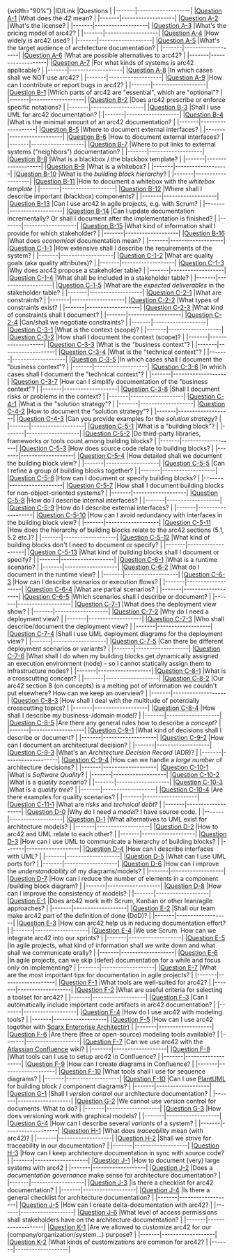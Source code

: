 
[^to-generation]: Table generated: November/24/2016

{width="90%"}
|ID/Link |Questions    |
|-------|-------------------|
|[Question A-1](#q-A-1) |What does the _42_ mean? |
|-------|-------------------|
|[Question A-2](#q-A-2) |What's the license? |
|-------|-------------------|
|[Question A-3](#q-A-3) |What's the pricing model of arc42? |
|-------|-------------------|
|[Question A-4](#q-A-4) |How widely is arc42 used? |
|-------|-------------------|
|[Question A-5](#q-A-5) |What's the target audience of architecture documentation? |
|-------|-------------------|
|[Question A-6](#q-A-6) |What are possible alternatives to arc42? |
|-------|-------------------|
|[Question A-7](#q-A-7) |For what kinds of systems is arc42 applicable? |
|-------|-------------------|
|[Question A-8](#q-A-8) |In which cases shall we NOT use arc42? |
|-------|-------------------|
|[Question A-9](#q-A-9) |How can I contribute or report bugs in arc42? |
|-------|-------------------|
|[Question B-1](#q-B-1) |Which parts of arc42 are "essential", which are "optional"? |
|-------|-------------------|
|[Question B-2](#q-B-2) |Does arc42 prescribe or enforce specific notations? |
|-------|-------------------|
|[Question B-3](#q-B-3) |Shall I use UML for arc42 documentation? |
|-------|-------------------|
|[Question B-4](#q-B-4) |What is the minimal amount of an arc42 documentation? |
|-------|-------------------|
|[Question B-5](#q-B-5) |Where to document external interfaces? |
|-------|-------------------|
|[Question B-6](#q-B-6) |How to document external interfaces? |
|-------|-------------------|
|[Question B-7](#q-B-7) |Where to put links to external systems ("neighbors") documentation? |
|-------|-------------------|
|[Question B-8](#q-B-8) |What is a blackbox / the blackbox template? |
|-------|-------------------|
|[Question B-9](#q-B-9) |What is a whitebox? |
|-------|-------------------|
|[Question B-10](#q-B-10) |What is the _building block hierarchy_? |
|-------|-------------------|
|[Question B-11](#q-B-11) |How to document a whitebox with the _whitebox template_ |
|-------|-------------------|
|[Question B-12](#q-B-12) |Where shall I describe important (blackbox) components? |
|-------|-------------------|
|[Question B-13](#q-B-13) |Can I use arc42 in agile projects, e.g. with Scrum? |
|-------|-------------------|
|[Question B-14](#q-B-14) |Can I update documentation incrementally? Or shall I document after the implementation is finished? |
|-------|-------------------|
|[Question B-15](#q-B-15) |What kind of information shall I provide for which stakeholder? |
|-------|-------------------|
|[Question B-16](#q-B-16) |What does _economical_ documentation mean? |
|-------|-------------------|
|[Question C-1-1](#q-C-1-1) |How extensive shall I describe the requirements of the system? |
|-------|-------------------|
|[Question C-1-2](#q-C-1-2) |What are quality goals (aka quality attributes)? |
|-------|-------------------|
|[Question C-1-3](#q-C-1-3) |Why does arc42 propose a stakeholder table? |
|-------|-------------------|
|[Question C-1-4](#q-C-1-4) |What shall be included in a stakeholder table? |
|-------|-------------------|
|[Question C-1-5](#q-C-1-5) |What are the _expected deliverables_ in the stakeholder table? |
|-------|-------------------|
|[Question C-2-1](#q-C-2-1) |What are constraints? |
|-------|-------------------|
|[Question C-2-2](#q-C-2-2) |What types of constraints exist? |
|-------|-------------------|
|[Question C-2-3](#q-C-2-3) |What kind of constraints shall I document? |
|-------|-------------------|
|[Question C-2-4](#q-C-2-4) |Can/shall we negotiate constraints? |
|-------|-------------------|
|[Question C-3-1](#q-C-3-1) |What is the context (scope)? |
|-------|-------------------|
|[Question C-3-2](#q-C-3-2) |How shall I document the context (scope)? |
|-------|-------------------|
|[Question C-3-3](#q-C-3-3) |What is the "business context"? |
|-------|-------------------|
|[Question C-3-4](#q-C-3-4) |What is the "technical context"? |
|-------|-------------------|
|[Question C-3-5](#q-C-3-5) |In which cases shall I document the "business context"? |
|-------|-------------------|
|[Question C-3-6](#q-C-3-6) |In which cases shall I document the "technical context"? |
|-------|-------------------|
|[Question C-3-7](#q-C-3-7) |How can I simplify documentation of the "business context"? |
|-------|-------------------|
|[Question C-3-8](#q-C-3-8) |Shall I document risks or problems in the context? |
|-------|-------------------|
|[Question C-4-1](#q-C-4-1) |What is the "solution strategy"? |
|-------|-------------------|
|[Question C-4-2](#q-C-4-2) |How to document the "solution strategy"? |
|-------|-------------------|
|[Question C-4-3](#q-C-4-3) |Can you provide examples for the _solution strategy_? |
|-------|-------------------|
|[Question C-5-1](#q-C-5-1) |What is a "building block"? |
|-------|-------------------|
|[Question C-5-2](#q-C-5-2) |Do third-party libraries, frameworks or tools count among building blocks? |
|-------|-------------------|
|[Question C-5-3](#q-C-5-3) |How does source code relate to building blocks? |
|-------|-------------------|
|[Question C-5-4](#q-C-5-4) |How detailed shall we document the building block view? |
|-------|-------------------|
|[Question C-5-5](#q-C-5-5) |Can I refine a group of building blocks together? |
|-------|-------------------|
|[Question C-5-6](#q-C-5-6) |How can I document or specify building blocks? |
|-------|-------------------|
|[Question C-5-7](#q-C-5-7) |How shall I document building blocks for non-object-oriented systems? |
|-------|-------------------|
|[Question C-5-8](#q-C-5-8) |How do I describe internal interfaces? |
|-------|-------------------|
|[Question C-5-9](#q-C-5-9) |How do I describe external interfaces? |
|-------|-------------------|
|[Question C-5-10](#q-C-5-10) |How can I avoid redundancy with interfaces in the building block view? |
|-------|-------------------|
|[Question C-5-11](#q-C-5-11) |How does the hierarchy of building blocks relate to the arc42 sections (5.1, 5.2 etc.)? |
|-------|-------------------|
|[Question C-5-12](#q-C-5-12) |What kind of building blocks don't I need to document or specify? |
|-------|-------------------|
|[Question C-5-13](#q-C-5-13) |What kind of building blocks shall I document or specify? |
|-------|-------------------|
|[Question C-6-1](#q-C-6-1) |What is a runtime scenario? |
|-------|-------------------|
|[Question C-6-2](#q-C-6-2) |What do I document in the runtime view? |
|-------|-------------------|
|[Question C-6-3](#q-C-6-3) |How can I describe scenarios or execution flows? |
|-------|-------------------|
|[Question C-6-4](#q-C-6-4) |What are partial scenarios? |
|-------|-------------------|
|[Question C-6-5](#q-C-6-5) |Which scenarios shall I describe or document? |
|-------|-------------------|
|[Question C-7-1](#q-C-7-1) |What does the deployment view show? |
|-------|-------------------|
|[Question C-7-2](#q-C-7-2) |Why do I need a deployment view? |
|-------|-------------------|
|[Question C-7-3](#q-C-7-3) |Who shall describe/document the deployment view? |
|-------|-------------------|
|[Question C-7-4](#q-C-7-4) |Shall I use UML deployment diagrams for the deployment view? |
|-------|-------------------|
|[Question C-7-5](#q-C-7-5) |Can there be different deployment scenarios or variants? |
|-------|-------------------|
|[Question C-7-6](#q-C-7-6) |What shall I do when my building blocks get dynamically assigned an execution environment (node) - so I cannot statically assign them to infrastructure nodes? |
|-------|-------------------|
|[Question C-8-1](#q-C-8-1) |What is a crosscutting concept? |
|-------|-------------------|
|[Question C-8-2](#q-C-8-2) |Our arc42 section 8 (on concepts) is a melting pot of information we couldn't put elsewhere? How can we keep an overview? |
|-------|-------------------|
|[Question C-8-3](#q-C-8-3) |How shall I deal with the multitude of potentially crosscutting topics? |
|-------|-------------------|
|[Question C-8-4](#q-C-8-4) |How shall I describe my business-/domain model? |
|-------|-------------------|
|[Question C-8-5](#q-C-8-5) |Are there any general rules how to describe a _concept_? |
|-------|-------------------|
|[Question C-9-1](#q-C-9-1) |What kind of decisions shall I describe or document? |
|-------|-------------------|
|[Question C-9-2](#q-C-9-2) |How can I document an architectural decision? |
|-------|-------------------|
|[Question C-9-3](#q-C-9-3) |What's an _Architecture Decision Record_ (ADR)? |
|-------|-------------------|
|[Question C-9-4](#q-C-9-4) |How can we handle a _large number_ of architecture decisions? |
|-------|-------------------|
|[Question C-10-1](#q-C-10-1) |What is _Software Quality_? |
|-------|-------------------|
|[Question C-10-2](#q-C-10-2) |What is a _quality scenario_? |
|-------|-------------------|
|[Question C-10-3](#q-C-10-3) |What is a _quality tree_? |
|-------|-------------------|
|[Question C-10-4](#q-C-10-4) |Are there examples for quality scenarios? |
|-------|-------------------|
|[Question C-11-1](#q-C-11-1) |What are _risks_ and _technical debt_? |
|-------|-------------------|
|[Question D-0](#q-D-0) |Why do I need a _model_? I have source code. |
|-------|-------------------|
|[Question D-1](#q-D-1) |What alternatives to UML exist for architecture models? |
|-------|-------------------|
|[Question D-2](#q-D-2) |How to arc42 and UML relate to each other? |
|-------|-------------------|
|[Question D-3](#q-D-3) |How can I use UML to communicate a hierarchy of building blocks? |
|-------|-------------------|
|[Question D-4](#q-D-4) |How can I describe interfaces with UML? |
|-------|-------------------|
|[Question D-5](#q-D-5) |What can I use UML ports for? |
|-------|-------------------|
|[Question D-6](#q-D-6) |How can I improve the _understandability_ of my diagrams/models? |
|-------|-------------------|
|[Question D-7](#q-D-7) |How can I reduce the number of elements in a component /building block diagram? |
|-------|-------------------|
|[Question D-8](#q-D-8) |How can I improve the consistency of models? |
|-------|-------------------|
|[Question E-1](#q-E-1) |Does arc42 work with Scrum, Kanban or other lean/agile approaches? |
|-------|-------------------|
|[Question E-2](#q-E-2) |Shall our team make arc42 part of the definition of done (DoD)? |
|-------|-------------------|
|[Question E-3](#q-E-3) |How can arc42 help us in reducing documentation effort? |
|-------|-------------------|
|[Question E-4](#q-E-4) |We use Scrum. How can we integrate arc42 into our sprints? |
|-------|-------------------|
|[Question E-5](#q-E-5) |In agile projects, what kind of information shall we write down and what shall we communicate orally? |
|-------|-------------------|
|[Question E-6](#q-E-6) |In agile projects, can we skip (defer) documentation for a while and focus only on implementing? |
|-------|-------------------|
|[Question E-7](#q-E-7) |What are the most important tips for documentation in agile projects? |
|-------|-------------------|
|[Question F-1](#q-F-1) |What tools are well-suited for arc42? |
|-------|-------------------|
|[Question F-2](#q-F-2) |What are useful criteria for selecting a toolset for arc42? |
|-------|-------------------|
|[Question F-3](#q-F-3) |Can I automatically include important code artifacts in arc42 documentation? |
|-------|-------------------|
|[Question F-4](#q-F-4) |How do I use arc42 with modeling tools? |
|-------|-------------------|
|[Question F-5](#q-F-5) |How can I use arc42 together with [Sparx Enterprise Architect(r)](http://www.sparxsystems.com/) |
|-------|-------------------|
|[Question F-6](#q-F-6) |Are there (free or open-source) modeling tools available? |
|-------|-------------------|
|[Question F-7](#q-F-7) |Can we use arc42 with the [Atlassian Confluence](https://www.atlassian.com/software/confluence) wiki? |
|-------|-------------------|
|[Question F-8](#q-F-8) |What tools can I use to setup arc42 in Confluence? |
|-------|-------------------|
|[Question F-9](#q-F-9) |How can I create diagrams in Confluence? |
|-------|-------------------|
|[Question F-10](#q-F-10) |What tools shall I use for sequence diagrams? |
|-------|-------------------|
|[Question F-10](#q-F-11) |Can I use [PlantUML](http://plantuml.com/) for building block / component diagrams? |
|-------|-------------------|
|[Question G-1](#q-G-1) |Shall I _version control_ our architecture documentation? |
|-------|-------------------|
|[Question G-2](#q-G-2) |We cannot use version control for documents. What to do? |
|-------|-------------------|
|[Question G-3](#q-G-3) |How does versioning work with graphical models? |
|-------|-------------------|
|[Question G-4](#q-G-4) |How can I describe several _variants_ of a system? |
|-------|-------------------|
|[Question H-1](#q-H-1) |What does _traceability_ mean (with arc42)? |
|-------|-------------------|
|[Question H-2](#q-H-2) |Shall we strive for traceability in our documentation? |
|-------|-------------------|
|[Question H-3](#q-H-3) |How can I keep architecture documentation in sync with source code? |
|-------|-------------------|
|[Question J-1](#q-J-1) |How to document (very) large systems with arc42 |
|-------|-------------------|
|[Question J-2](#q-J-2) |Does a _documentation governance_ make sense for architecture documentation? |
|-------|-------------------|
|[Question J-3](#q-J-3) |Is there a checklist for arc42 documentation? |
|-------|-------------------|
|[Question J-4](#q-J-4) |Is there a general checklist for architecture documentation? |
|-------|-------------------|
|[Question J-5](#q-J-5) |How can I create delta-documentation with arc42? |
|-------|-------------------|
|[Question J-6](#q-J-6) |What level of access permissions shall stakeholders have on the architecture documentation? |
|-------|-------------------|
|[Question K-1](#q-K-1) |Are we allowed to customize arc42 for our (company/organization/system...) purpose? |
|-------|-------------------|
|[Question K-2](#q-K-2) |What kinds of customizations are common for arc42? |
|-------|-------------------|
